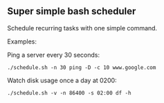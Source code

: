 ## Super simple bash scheduler

Schedule recurring tasks with one simple command.

Examples:

Ping a server every 30 seconds:

`./schedule.sh -n 30 ping -D -c 10 www.google.com`

Watch disk usage once a day at 0200:

`./schedule.sh -v -n 86400 -s 02:00 df -h`